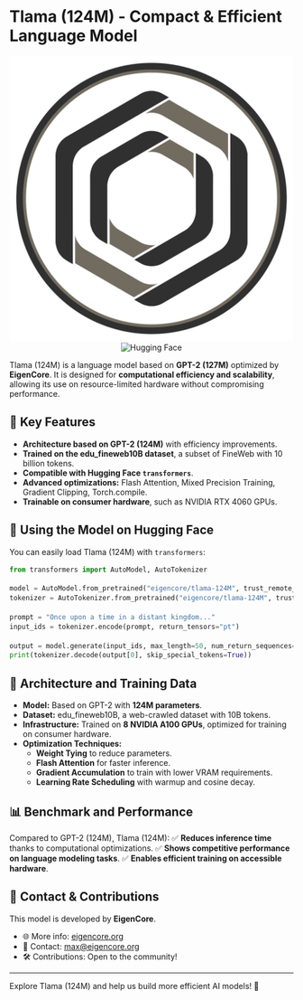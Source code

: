 # Tlama (124M) - Compact & Efficient Language Model

<div align="center">
  <img src="EC.png" alt="EigenCore" style="display: inline-block; margin-right: 20px;">
  <img src="https://huggingface.co/front/assets/huggingface_logo-noborder.svg" alt="Hugging Face" style="display: inline-block;">
</div>

Tlama (124M) is a language model based on **GPT-2 (127M)** optimized by **EigenCore**. It is designed for **computational efficiency and scalability**, allowing its use on resource-limited hardware without compromising performance.

## 🚀 Key Features
- **Architecture based on GPT-2 (124M)** with efficiency improvements.
- **Trained on the edu_fineweb10B dataset**, a subset of FineWeb with 10 billion tokens.
- **Compatible with Hugging Face `transformers`**.
- **Advanced optimizations:** Flash Attention, Mixed Precision Training, Gradient Clipping, Torch.compile.
- **Trainable on consumer hardware**, such as NVIDIA RTX 4060 GPUs.

## 📌 Using the Model on Hugging Face
You can easily load Tlama (124M) with `transformers`:

```python
from transformers import AutoModel, AutoTokenizer

model = AutoModel.from_pretrained("eigencore/tlama-124M", trust_remote_code=True)
tokenizer = AutoTokenizer.from_pretrained("eigencore/tlama-124M", trust_remote_code=True)

prompt = "Once upon a time in a distant kingdom..."
input_ids = tokenizer.encode(prompt, return_tensors="pt")

output = model.generate(input_ids, max_length=50, num_return_sequences=1)
print(tokenizer.decode(output[0], skip_special_tokens=True))
```

## 📖 Architecture and Training Data
- **Model:** Based on GPT-2 with **124M parameters**.
- **Dataset:** edu_fineweb10B, a web-crawled dataset with 10B tokens.
- **Infrastructure:** Trained on **8 NVIDIA A100 GPUs**, optimized for training on consumer hardware.
- **Optimization Techniques:**
  - **Weight Tying** to reduce parameters.
  - **Flash Attention** for faster inference.
  - **Gradient Accumulation** to train with lower VRAM requirements.
  - **Learning Rate Scheduling** with warmup and cosine decay.

## 📊 Benchmark and Performance
Compared to GPT-2 (124M), Tlama (124M):
✅ **Reduces inference time** thanks to computational optimizations.
✅ **Shows competitive performance on language modeling tasks**.
✅ **Enables efficient training on accessible hardware**.

## 📩 Contact & Contributions
This model is developed by **EigenCore**.
- 🌐 More info: [eigencore.org](https://eigencore.org)
- 📧 Contact: max@eigencore.org
- 🛠️ Contributions: Open to the community!

---
Explore Tlama (124M) and help us build more efficient AI models! 🚀

